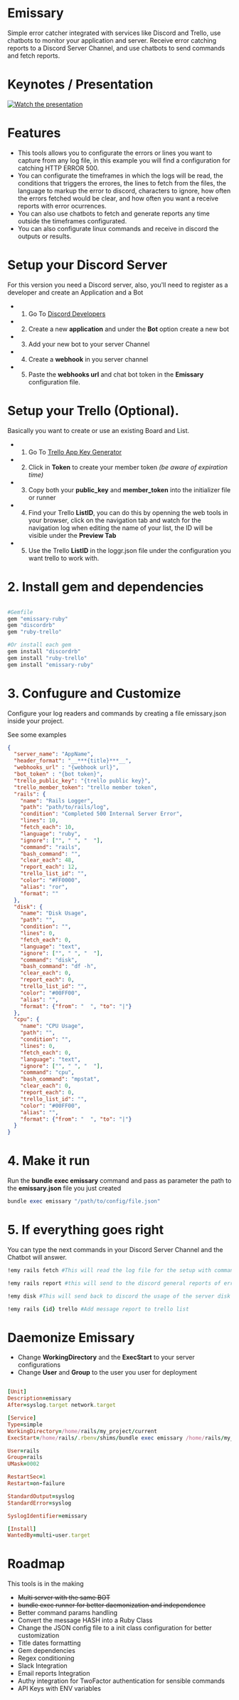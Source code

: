# Emissary
Simple error catcher integrated with services like Discord and Trello, use chatbots to monitor your application and server.
Receive error catching reports to a Discord Server Channel, and use chatbots to send commands and fetch reports.

# Keynotes / Presentation
[![Watch the presentation](https://github.com/MakarovCode/Emissary/raw/main/thumb.png)](https://dms.licdn.com/playlist/C4E05AQHyxbCfCVGHYA/mp4-720p-30fp-crf28/0/1623710691404?e=1623808800&v=beta&t=gUzmyqiD7vgxfWC7KYeU53-us6buF-kf2o60RfZfxuQ)

# Features
* This tools allows you to configurate the errors or lines you want to capture from any log file, in this example you will find a configuration for catching HTTP ERROR 500.
* You can configurate the timeframes in which the logs will be read, the conditions that triggers the errores, the lines to fetch from the files, the language to markup the error to discord, characters to ignore, how often the errors fetched would be clear, and how often you want a receive reports with error ocurrences.
* You can also use chatbots to fetch and generate reports any time outside the timeframes configurated.
* You can also configurate linux commands and receive in discord the outputs or results.

# Setup your Discord Server
For this version you need a Discord server, also, you'll need to register as a developer and create an Application and a Bot

* 1. Go To [Discord Developers](https://discord.com/developers)
* 2. Create a new **application** and under the **Bot** option create a new bot
* 3. Add your new bot to your server Channel
* 4. Create a **webhook** in you server channel
* 5. Paste the **webhooks url** and chat bot token in the **Emissary** configuration file.

# Setup your Trello (Optional).
Basically you want to create or use an existing Board and List.

* 1. Go To [Trello App Key Generator](https://trello.com/app-key)
* 2. Click in **Token** to create your member token *(be aware of expiration time)*
* 3. Copy both your **public_key** and **member_token** into the initializer file or runner
* 4. Find your Trello **ListID**, you can do this by openning the web tools in your browser, click on the navigation tab and watch for the navigation log when editing the name of your list, the ID will be visible under the **Preview Tab**
* 5. Use the Trello **ListID** in the loggr.json file under the configuration you want trello to work with.

# 2. Install gem and dependencies
```ruby

#Gemfile
gem "emissary-ruby"
gem "discordrb"
gem "ruby-trello"

#Or install each gem
gem install "discordrb"
gem install "ruby-trello"
gem install "emissary-ruby"

```

# 3. Confugure and Customize
Configure your log readers and commands by creating a file emissary.json inside your project.

See some examples

```json
{
  "server_name": "AppName",
  "header_format": "__***{title}***__",
  "webhooks_url" : "{webhook url}",
  "bot_token" : "{bot token}",
  "trello_public_key": "{trello public key}",
  "trello_member_token": "trello member token",
  "rails": {
    "name": "Rails Logger",
    "path": "path/to/rails/log",
    "condition": "Completed 500 Internal Server Error",
    "lines": 10,
    "fetch_each": 10,
    "language": "ruby",
    "ignore": ["", " ", "  "],
    "command": "rails",
    "bash_command": "",
    "clear_each": 48,
    "report_each": 12,
    "trello_list_id": "",
    "color": "#FF0000",
    "alias": "ror",
    "format": ""
  },
  "disk": {
    "name": "Disk Usage",
    "path": "",
    "condition": "",
    "lines": 0,
    "fetch_each": 0,
    "language": "text",
    "ignore": ["", " ", "  "],
    "command": "disk",
    "bash_command": "df -h",
    "clear_each": 0,
    "report_each": 0,
    "trello_list_id": "",
    "color": "#00FF00",
    "alias": "",
    "format": {"from": "  ", "to": "|"}
  },
  "cpu": {
    "name": "CPU Usage",
    "path": "",
    "condition": "",
    "lines": 0,
    "fetch_each": 0,
    "language": "text",
    "ignore": ["", " ", "  "],
    "command": "cpu",
    "bash_command": "mpstat",
    "clear_each": 0,
    "report_each": 0,
    "trello_list_id": "",
    "color": "#00FF00",
    "alias": "",
    "format": {"from": "  ", "to": "|"}
  }
}
```

# 4. Make it run
Run the **bundle exec emissary** command and pass as parameter the path to the **emissary.json** file you just created

```ruby
bundle exec emissary "/path/to/config/file.json"

```

# 5. If everything goes right
You can type the next commands in your Discord Server Channel and the Chatbot will answer.

```ruby
!emy rails fetch #This will read the log file for the setup with command rails

!emy rails report #this will send to the discord general reports of errors catched

!emy disk #This will send back to discord the usage of the server disk partitions

!emy rails {id} trello #Add message report to trello list
```

# Daemonize Emissary
* Change **WorkingDirectory** and the **ExecStart** to your server configurations
* Change **User** and **Group** to the user you user for deployment

```ruby

[Unit]
Description=emissary
After=syslog.target network.target

[Service]
Type=simple
WorkingDirectory=/home/rails/my_project/current
ExecStart=/home/rails/.rbenv/shims/bundle exec emissary /home/rails/my_project/shared/emissary.json

User=rails
Group=rails
UMask=0002

RestartSec=1
Restart=on-failure

StandardOutput=syslog
StandardError=syslog

SyslogIdentifier=emissary

[Install]
WantedBy=multi-user.target

```

# Roadmap
This tools is in the making
* ~~Multi server with the same BOT~~
* ~~bundle exec runner for better daemonization and independence~~
* Better command params handling
* Convert the message HASH into a Ruby Class
* Change the JSON config file to a init class configuration for better customization
* Title dates formatting
* Gem dependencies
* Regex conditioning
* Slack Integration
* Email reports Integration
* Authy integration for TwoFactor authentication for sensible commands
* API Keys with ENV variables
